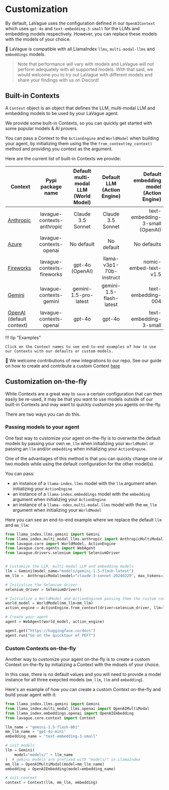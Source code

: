 # Customization

By default, LaVague uses the configuration defined in our `OpenAIContext` which uses `gpt-4o` and `text-embedding-3-small` for the LLMs and embedding models respectively. However, you can replace these models with the models of your choice.

🦙 LaVague is compatible with all LlamaIndex `llms`, `multi-modal-llms` and `embeddings` models.

> Note that performance will vary with models and LaVague will not perform adequately with all supported models. With that said, we would welcome you to try out LaVague with different models and share your findings with us on Discord!

## Built-in Contexts

A `Context` object is an object that defines the LLM, multi-modal LLM and embedding models to be used by your LaVague agent. 

We provide some built-in Contexts, so you can quickly get started with some popular models & AI provers.

You can pass a Context to the `ActionEngine` and `WorldModel` when building your agent, by initializing them using the the `from_context(my_context)` method and providing you context as the argument.

Here are the current list of built-in Contexts we provide:

| Context | Pypi package name | Default multi-modal LLM (World Model) | Default LLM (Action Engine) | Default embedding model (Action Engine) |
|----------------------|:-----------:|:-----------:|:------------:|------------:|
|  [Anthropic](../integrations/anthropic.md)   |  lavague-contexts-anthropic |  Claude 3.5 Sonnet    |    Claude 3.5 Sonnet      |    text-embedding-3-small (OpenAI)       |
|  [Azure](../integrations/azure.md)  | lavague-contexts-openai |  No default      |    No default      |   No defaults        |
|  [Fireworks](../integrations/fireworks.md)   | lavague-contexts-fireworks |   gpt-4o  (OpenAI)      |    llama-v3p1-70b-instruct      |   nomic-embed-text-v1.5        |
|  [Gemini](../integrations/gemini.md)   |  lavague-contexts-gemini |   gemini-1.5-pro-latest    |    gemini-1.5-flash-latest      |     text-embedding-004       |
|  [OpenAI](../integrations/openai.md) (default context)   | lavague-contexts-openai |    gpt-4o     |   gpt-4o       |     text-embedding-3-small      |

!!! tip "Examples"

    Click on the Context names to see end-to-end examples of how to use our Contexts with our defaults or custom models.

🤗 We welcome contributions of new integrations to our repo. See our guide on how to create and contribute a custom Context [here](../integrations/contribute.md)

## Customization on-the-fly

While Contexts are a great way to `save` a certain configuration that can then easily be re-used, it may be that you want to use models outside of our built-in Contexts and may want to quickly customize you agents on-the-fly.

There are two ways you can do this.

### Passing models to your agent

One fast way to customize your agent on-the-fly is to overwrite the default models by passing your own `mm_llm` when initializing your `WorldModel` or passing an `llm` and/or `embedding` when initializing your `ActionEngine`.

One of the advantages of this method is that you can quickly change one or two models while using the default configuration for the other model(s).

You can pass: 
- an instance of a `llama-index.llms` model with the `llm` argument when initializing your `ActionEngine`
- an instance of a `llama-index.embeddings` model with the `embedding` argument when initializing your `ActionEngine`
- an instance of a `llama--ndex.multi-modal.llms` model with the `mm_llm` argument when initializing your `WorldModel`

Here you can see an end-to-end example where we replace the default `llm` and `mm_llm`:

```python
from llama_index.llms.gemini import Gemini
from llama_index.multi_modal_llms.anthropic import AnthropicMultiModal
from lavague.core import WorldModel, ActionEngine
from lavague.core.agents import WebAgent
from lavague.drivers.selenium import SeleniumDriver


# Customize the LLM, multi-modal LLM and embedding models
llm = Gemini(model_name="models/gemini-1.5-flash-latest")
mm_llm =  AnthropicModal(model="claude-3-sonnet-20240229", max_tokens=3000)

# Initialize the Selenium driver
selenium_driver = SeleniumDriver()

# Initialize a WorldModel and ActionEnginem passing them the custom context
world_model = WorldModel(mm_llm=mm_llm)
action_engine = ActionEngine.from_context(driver=selenium_driver, llm=llm)

# Create your agent
agent = WebAgent(world_model, action_engine)

agent.get("https://huggingface.co/docs")
agent.run("Go on the quicktour of PEFT")
```

### Custom Contexts on-the-fly

Another way to customize your agent on-the-fly is to create a custom Context on-the-fly by initializing a Context with the mdoels of your choice.

In this case, there is no default values and you will need to provide a model instance for all three exepcted models (`mm_llm`, `llm` and `embedding`).

Here's an example of how you can create a custom Context on-the-fly and build youar agent with it:

```python
from llama_index.llms.gemini import Gemini
from llama_index.multi_modal_llms.openai import OpenAIMultiModal
from llama_index.embeddings.openai import OpenAIEmbedding
from lavague.core.context import Context

llm_name = "gemini-1.5-flash-001"
mm_llm_name = "gpt-4o-mini"
embedding_name = "text-embedding-3-small"

# init models
llm = Gemini(
    model="models/" + llm_name
)  # gemini models are prefixed with "models/" in LlamaIndex
mm_llm = OpenAIMultiModal(model=mm_llm_name)
embedding = OpenAIEmbedding(model=embedding_name)

# init context
context = Context(llm, mm_llm, embedding)
```
